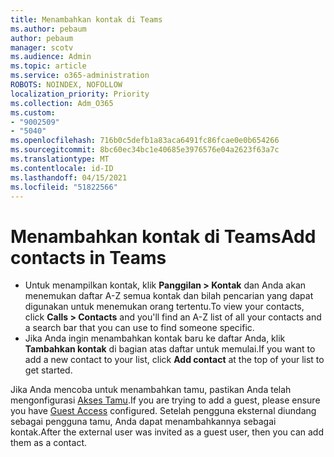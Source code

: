```yaml
---
title: Menambahkan kontak di Teams
ms.author: pebaum
author: pebaum
manager: scotv
ms.audience: Admin
ms.topic: article
ms.service: o365-administration
ROBOTS: NOINDEX, NOFOLLOW
localization_priority: Priority
ms.collection: Adm_O365
ms.custom:
- "9002509"
- "5040"
ms.openlocfilehash: 716b0c5defb1a83aca6491fc86fcae0e0b654266
ms.sourcegitcommit: 8bc60ec34bc1e40685e3976576e04a2623f63a7c
ms.translationtype: MT
ms.contentlocale: id-ID
ms.lasthandoff: 04/15/2021
ms.locfileid: "51822566"
---
```

# <a name="add-contacts-in-teams"></a><span data-ttu-id="49eb7-102">Menambahkan kontak di Teams</span><span class="sxs-lookup"><span data-stu-id="49eb7-102">Add contacts in Teams</span></span>

- <span data-ttu-id="49eb7-103">Untuk menampilkan kontak, klik **Panggilan > Kontak** dan Anda akan menemukan daftar A-Z semua kontak dan bilah pencarian yang dapat digunakan untuk menemukan orang tertentu.</span><span class="sxs-lookup"><span data-stu-id="49eb7-103">To view your contacts, click **Calls > Contacts** and you'll find an A-Z list of all your contacts and a search bar that you can use to find someone specific.</span></span> 
- <span data-ttu-id="49eb7-104">Jika Anda ingin menambahkan kontak baru ke daftar Anda, klik **Tambahkan kontak** di bagian atas daftar untuk memulai.</span><span class="sxs-lookup"><span data-stu-id="49eb7-104">If you want to add a new contact to your list, click **Add contact** at the top of your list to get started.</span></span>

<span data-ttu-id="49eb7-105">Jika Anda mencoba untuk menambahkan tamu, pastikan Anda telah mengonfigurasi [Akses Tamu](https://docs.microsoft.com/microsoftteams/set-up-guests).</span><span class="sxs-lookup"><span data-stu-id="49eb7-105">If you are trying to add a guest, please ensure you have [Guest Access](https://docs.microsoft.com/microsoftteams/set-up-guests) configured.</span></span> <span data-ttu-id="49eb7-106">Setelah pengguna eksternal diundang sebagai pengguna tamu, Anda dapat menambahkannya sebagai kontak.</span><span class="sxs-lookup"><span data-stu-id="49eb7-106">After the external user was invited as a guest user, then you can add them as a contact.</span></span>
